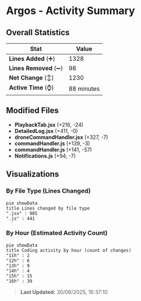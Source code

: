 # Argos - Activity Summary 

## Overall Statistics

| Stat                   | Value                                                             |
| ---------------------- | ----------------------------------------------------------------- |
| **Lines Added** (➕)   | 1328                                          |
| **Lines Removed** (➖) | 98                                        |
| **Net Change** (↕)    | 1230                |
| **Active Time** (⌚)   | 88 minutes |


## Modified Files
- **PlaybackTab.jsx** (+216, -24)
- **DetailedLog.jsx** (+411, -0)
- **droneCommandHandler.jsx** (+327, -7)
- **commandHandler.js** (+139, -3)
- **commandHandler.js** (+141, -57)
- **Notifications.js** (+94, -7)

## Visualizations

### By File Type (Lines Changed)

```mermaid
pie showData
title Lines changed by file type
".jsx" : 985
".js" : 441
```

### By Hour (Estimated Activity Count)

```mermaid
pie showData
title Coding activity by hour (count of changes)
"11h" : 2
"12h" : 6
"13h" : 9
"14h" : 4
"15h" : 15
"16h" : 39
```


> **Last Updated:** 30/06/2025, 16:37:10